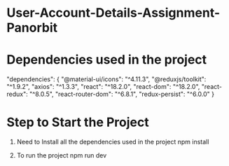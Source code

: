 # User-Account-Details-Assignment-Panorbit

# Dependencies used in the project
"dependencies": {
    "@material-ui/icons": "^4.11.3",
    "@reduxjs/toolkit": "^1.9.2",
    "axios": "^1.3.3",
    "react": "^18.2.0",
    "react-dom": "^18.2.0",
    "react-redux": "^8.0.5",
    "react-router-dom": "^6.8.1",
    "redux-persist": "^6.0.0"
}
# Step to Start the Project
1. Need to Install all the dependencies used in the project
     npm install

2. To run the project
    npm run dev